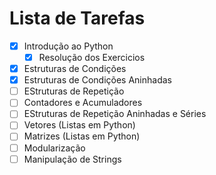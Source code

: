 # Lista de Tarefas

- [x] Introdução ao Python
  - [x] Resolução dos Exercicios
- [x] Estruturas de Condições
- [x] Estruturas de Condições Aninhadas
- [ ] EStruturas de Repetição
- [ ] Contadores e Acumuladores
- [ ] EStruturas de Repetição Aninhadas e Séries
- [ ] Vetores (Listas em Python)
- [ ] Matrizes (Listas em Python)
- [ ] Modularização
- [ ] Manipulação de Strings
